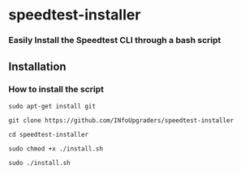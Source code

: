 # speedtest-installer
### Easily Install the Speedtest CLI through a bash script


## Installation
### How to install the script

```
sudo apt-get install git

git clone https://github.com/INfoUpgraders/speedtest-installer

cd speedtest-installer

sudo chmod +x ./install.sh

sudo ./install.sh
```
